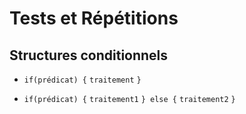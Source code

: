 ﻿# Tests et Répétitions
## Structures conditionnels

 - `if(prédicat) {`
   `traitement`
   `}`

- `if(prédicat) {` 
     `traitement1`
     `} else {`
     `traitement2`
     `}`

     



